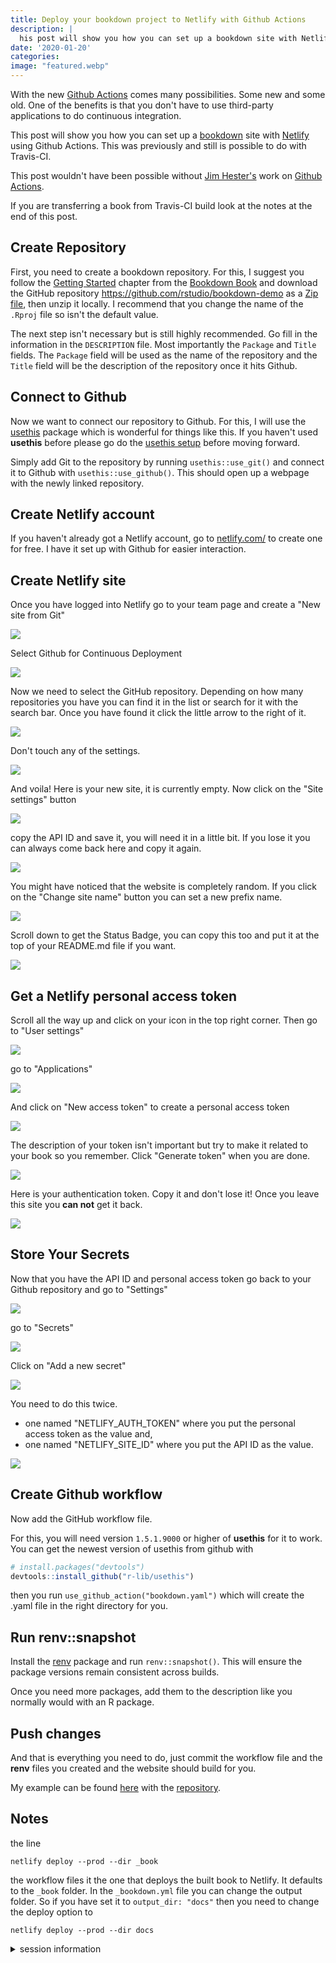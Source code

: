 ```yaml
---
title: Deploy your bookdown project to Netlify with Github Actions
description: |
  his post will show you how you can set up a bookdown site with Netlify using Github Actions.
date: '2020-01-20'
categories:
image: "featured.webp"
---
```





With the new [Github Actions](https://github.com/features/actions) comes many possibilities. 
Some new and some old.
One of the benefits is that you don't have to use third-party applications to do continuous integration.

This post will show you how you can set up a [bookdown](https://bookdown.org/yihui/bookdown/) site with [Netlify](https://netlify.com/) using Github Actions.
This was previously and still is possible to do with Travis-CI.

This post wouldn't have been possible without [Jim Hester's](https://twitter.com/jimhester_) work on [Github Actions](https://github.com/r-lib/actions).

If you are transferring a book from Travis-CI build look at the notes at the end of this post.

## Create Repository

First, you need to create a bookdown repository. 
For this, I suggest you follow the [Getting Started](https://bookdown.org/yihui/bookdown/get-started.html) chapter from the [Bookdown Book](https://bookdown.org/yihui/bookdown/) and download the GitHub repository https://github.com/rstudio/bookdown-demo as a [Zip file](https://github.com/rstudio/bookdown-demo/archive/master.zip), then unzip it locally.
I recommend that you change the name of the `.Rproj` file so isn't the default value.

The next step isn't necessary but is still highly recommended.
Go fill in the information in the `DESCRIPTION` file.
Most importantly the `Package` and `Title` fields.
The `Package` field will be used as the name of the repository and the `Title` field will be the description of the repository once it hits Github.

## Connect to Github

Now we want to connect our repository to Github.
For this, I will use the [usethis](https://usethis.r-lib.org/) package which is wonderful for things like this.
If you haven't used **usethis** before please go do the [usethis setup](https://usethis.r-lib.org/articles/articles/usethis-setup.html) before moving forward.

Simply add Git to the repository by running `usethis::use_git()` and connect it to Github with `usethis::use_github()`.
This should open up a webpage with the newly linked repository.

## Create Netlify account

If you haven't already got a Netlify account, go to [netlify.com/](https://www.netlify.com/) to create one for free.
I have it set up with Github for easier interaction.

## Create Netlify site

Once you have logged into Netlify go to your team page and create a "New site from Git"

![](netlify-teams.png)

Select Github for Continuous Deployment

![](create-new-site.png)

Now we need to select the GitHub repository.
Depending on how many repositories you have you can find it in the list or search for it with the search bar.
Once you have found it click the little arrow to the right of it.

![](pick-a-repository.png)

Don't touch any of the settings.

![](deploy-settings.png)

And voila!
Here is your new site, it is currently empty. 
Now click on the "Site settings" button

![](new-site.png)

copy the API ID and save it, you will need it in a little bit.
If you lose it you can always come back here and copy it again.

![](site-id.png)

You might have noticed that the website is completely random.
If you click on the "Change site name" button you can set a new prefix name.

![](set-name.png)

Scroll down to get the Status Badge, you can copy this too and put it at the top of your README.md file if you want.

![](status-badge.png)

## Get a Netlify personal access token

Scroll all the way up and click on your icon in the top right corner.
Then go to "User settings"

![](icon.png)

go to "Applications"

![](user-settings.png)

And click on "New access token" to create a personal access token

![](personal-access-token.png)

The description of your token isn't important but try to make it related to your book so you remember.
Click "Generate token" when you are done.

![](generate-token.png)

Here is your authentication token. 
Copy it and don't lose it!
Once you leave this site you **can not** get it back.

![](created-token.png)

## Store Your Secrets

Now that you have the API ID and personal access token go back to your Github repository and go to "Settings"

![](github-settings.png)

go to "Secrets"

![](github-secrets.png)

Click on "Add a new secret"

![](add-new-secret.png)

You need to do this twice.

- one named "NETLIFY_AUTH_TOKEN" where you put the personal access token as the value and,
- one named "NETLIFY_SITE_ID" where you put the API ID as the value.

![](fill-in-secret.png)

## Create Github workflow

Now add the GitHub workflow file.

For this, you will need version `1.5.1.9000` or higher of **usethis** for it to work. 
You can get the newest version of usethis from github with


```r
# install.packages("devtools")
devtools::install_github("r-lib/usethis")

```

then you run `use_github_action("bookdown.yaml")` which will create the .yaml file in the right directory for you.

## Run renv::snapshot

Install the [renv](https://github.com/rstudio/renv) package and run `renv::snapshot()`.
This will ensure the package versions remain consistent across builds.

Once you need more packages, add them to the description like you normally would with an R package.

## Push changes

And that is everything you need to do, just commit the workflow file and the **renv** files you created and the website should build for you.

My example can be found [here](https://bookdown-github-actions-netlify.netlify.com/) with the [repository](https://github.com/EmilHvitfeldt/bookdown-github-actions-netlify).

## Notes

the line

```{}
netlify deploy --prod --dir _book
```

the workflow files it the one that deploys the built book to Netlify. 
It defaults to the `_book` folder.
In the `_bookdown.yml` file you can change the output folder.
So if you have set it to `output_dir: "docs"` then you need to change the deploy option to

```{}
netlify deploy --prod --dir docs
```

<details closed>
<summary> <span title='Click to Expand'> session information </span> </summary>

```r

─ Session info ───────────────────────────────────────────────────────────────
 setting  value                       
 version  R version 4.0.2 (2020-06-22)
 os       macOS Mojave 10.14.6        
 system   x86_64, darwin17.0          
 ui       X11                         
 language (EN)                        
 collate  en_US.UTF-8                 
 ctype    en_US.UTF-8                 
 tz       America/Los_Angeles         
 date     2020-09-04                  

─ Packages ───────────────────────────────────────────────────────────────────
 package     * version    date       lib source                       
 assertthat    0.2.1      2019-03-21 [1] CRAN (R 4.0.0)               
 backports     1.1.8      2020-06-17 [1] CRAN (R 4.0.0)               
 blogdown      0.20       2020-06-23 [1] CRAN (R 4.0.0)               
 bookdown      0.20       2020-06-23 [1] CRAN (R 4.0.0)               
 cli           2.0.2      2020-02-28 [1] CRAN (R 4.0.0)               
 clipr         0.7.0      2019-07-23 [1] CRAN (R 4.0.0)               
 crayon        1.3.4.9000 2020-08-22 [1] Github (r-lib/crayon@6b3f0c6)
 desc          1.2.0      2018-05-01 [1] CRAN (R 4.0.0)               
 details     * 0.2.1      2020-01-12 [1] CRAN (R 4.0.0)               
 digest        0.6.25     2020-02-23 [1] CRAN (R 4.0.0)               
 evaluate      0.14       2019-05-28 [1] CRAN (R 4.0.0)               
 fansi         0.4.1      2020-01-08 [1] CRAN (R 4.0.0)               
 glue          1.4.2      2020-08-27 [1] CRAN (R 4.0.2)               
 htmltools     0.5.0      2020-06-16 [1] CRAN (R 4.0.0)               
 httr          1.4.2      2020-07-20 [1] CRAN (R 4.0.2)               
 knitr       * 1.29       2020-06-23 [1] CRAN (R 4.0.0)               
 magrittr      1.5        2014-11-22 [1] CRAN (R 4.0.0)               
 png           0.1-7      2013-12-03 [1] CRAN (R 4.0.0)               
 R6            2.4.1      2019-11-12 [1] CRAN (R 4.0.0)               
 rlang         0.4.7      2020-07-09 [1] CRAN (R 4.0.2)               
 rmarkdown     2.3        2020-06-18 [1] CRAN (R 4.0.0)               
 rprojroot     1.3-2      2018-01-03 [1] CRAN (R 4.0.0)               
 sessioninfo   1.1.1      2018-11-05 [1] CRAN (R 4.0.0)               
 stringi       1.4.6      2020-02-17 [1] CRAN (R 4.0.0)               
 stringr       1.4.0      2019-02-10 [1] CRAN (R 4.0.0)               
 withr         2.2.0      2020-04-20 [1] CRAN (R 4.0.0)               
 xfun          0.16       2020-07-24 [1] CRAN (R 4.0.2)               
 xml2          1.3.2      2020-04-23 [1] CRAN (R 4.0.0)               
 yaml          2.2.1      2020-02-01 [1] CRAN (R 4.0.0)               

[1] /Library/Frameworks/R.framework/Versions/4.0/Resources/library

```

</details>
<br>

